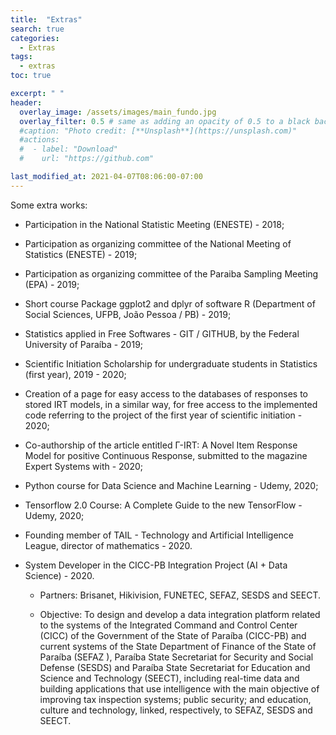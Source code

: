 ```yaml
---
title:  "Extras"
search: true
categories: 
  - Extras
tags:
  - extras
toc: true

excerpt: " "
header:
  overlay_image: /assets/images/main_fundo.jpg
  overlay_filter: 0.5 # same as adding an opacity of 0.5 to a black background
  #caption: "Photo credit: [**Unsplash**](https://unsplash.com)"
  #actions:
  #  - label: "Download"
  #    url: "https://github.com"

last_modified_at: 2021-04-07T08:06:00-07:00
---
```


Some extra works:

- Participation in the National Statistic Meeting (ENESTE) - 2018;

- Participation as organizing committee of the National Meeting of Statistics (ENESTE) - 2019;

- Participation as organizing committee of the Paraiba Sampling Meeting (EPA) - 2019;

- Short course Package ggplot2 and dplyr of software R (Department of Social Sciences, UFPB, João Pessoa / PB) - 2019;

- Statistics applied in Free Softwares - GIT / GITHUB, by the Federal University of Paraíba - 2019;

- Scientific Initiation Scholarship for undergraduate students in Statistics (first year), 2019 - 2020;

- Creation of a page for easy access to the databases of responses to stored IRT models, in a similar way, for free access to the implemented code referring to the project of the first year of scientific initiation - 2020;

- Co-authorship of the article entitled Γ-IRT: A Novel Item Response Model for positive Continuous Response, submitted to the magazine Expert Systems with - 2020;

- Python course for Data Science and Machine Learning - Udemy, 2020;

- Tensorflow 2.0 Course: A Complete Guide to the new TensorFlow - Udemy, 2020;

- Founding member of TAIL - Technology and Artificial Intelligence League, director of mathematics - 2020.

- System Developer in the CICC-PB Integration Project (AI + Data Science) - 2020.
   - Partners: Brisanet, Hikivision, FUNETEC, SEFAZ, SESDS and SEECT.

   - Objective: To design and develop a data integration platform related to the systems of the Integrated Command and Control Center (CICC) of the Government of the State of Paraíba (CICC-PB) and current systems of the State Department of Finance of the State of Paraíba (SEFAZ ), Paraíba State Secretariat for Security and Social Defense (SESDS) and Paraíba State Secretariat for Education and Science and Technology (SEECT), including real-time data and building applications that use intelligence with the main objective of improving tax inspection systems; public security; and education, culture and technology, linked, respectively, to SEFAZ, SESDS and SEECT.
